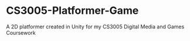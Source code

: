 # CS3005-Platformer-Game
A 2D platformer created in Unity for my CS3005 Digital Media and Games Coursework
